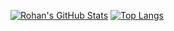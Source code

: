 <!-- ### Hi there 👋 -->

<!--
**rohansaha13/rohansaha13** is a ✨ _special_ ✨ repository because its `README.md` (this file) appears on your GitHub profile.

Here are some ideas to get you started:

- 🔭 I’m currently working on ...
- 🌱 I’m currently learning ...
- 👯 I’m looking to collaborate on ...
- 🤔 I’m looking for help with ...
- 💬 Ask me about ...
- 📫 How to reach me: ...
- 😄 Pronouns: ...
- ⚡ Fun fact: ...
-->

[![Rohan's GitHub Stats](https://github-readme-stats.vercel.app/api?username=rohansaha13&count_private=true&show_icons=true&theme=codeSTACKr)](https://github.com/anuraghazra/github-readme-stats) [![Top Langs](https://github-readme-stats.vercel.app/api/top-langs/?username=rohansaha13&hide_progress=true&theme=codeSTACKr)](https://github.com/anuraghazra/github-readme-stats)



